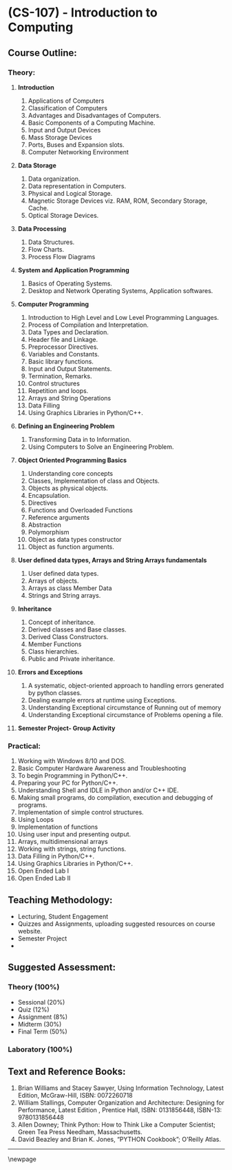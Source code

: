 # **(CS-107) - Introduction to Computing**

## **Course Outline:**
### **Theory:**
1. **Introduction**
   1. Applications of Computers
   1. Classification of Computers
   1. Advantages and Disadvantages of Computers.
   1. Basic Components of a Computing Machine.
   1. Input and Output Devices
   1. Mass Storage Devices
   1. Ports, Buses and Expansion slots.
   1. Computer Networking Environment
1. **Data Storage**
   1. Data organization.
   1. Data representation in Computers.
   1. Physical and Logical Storage.
   1. Magnetic Storage Devices viz. RAM, ROM, Secondary Storage, Cache.
   1. Optical Storage Devices.
1. **Data Processing**
   1. Data Structures.
   1. Flow Charts.
   1. Process Flow Diagrams
1. **System and Application Programming**
   1. Basics of Operating Systems.
   1. Desktop and Network Operating Systems, Application softwares.
1. **Computer Programming**
   1. Introduction to High Level and Low Level Programming Languages.
   1. Process of Compilation and Interpretation.
   1. Data Types and Declaration.
   1. Header file and Linkage.
   1. Preprocessor Directives.
   1. Variables and Constants.
   1. Basic library functions.
   1. Input and Output Statements.
   1. Termination, Remarks.
   1. Control structures
   1. Repetition and loops.
   1. Arrays and String Operations
   1. Data Filling
   1. Using Graphics Libraries in Python/C++.
1. **Defining an Engineering Problem**
   1. Transforming Data in to Information.
   1. Using Computers to Solve an Engineering Problem.
1. **Object Oriented Programming Basics**
   1. Understanding core concepts
   2. Classes, Implementation of class and Objects.
   3. Objects as physical objects.
   4. Encapsulation.
   5. Directives
   6. Functions and Overloaded Functions
   7. Reference arguments
   8. Abstraction
   9. Polymorphism
   10. Object as data types constructor
   11. Object as function arguments.
2. **User defined data types, Arrays and String Arrays fundamentals**
   1. User defined data types.
   2. Arrays of objects.
   3. Arrays as class Member Data
   4. Strings and String arrays.
3. **Inheritance**
   1. Concept of inheritance.
   2. Derived classes and Base classes.
   3. Derived Class Constructors.
   4. Member Functions
   5. Class hierarchies.
   6. Public and Private inheritance.
4. **Errors and Exceptions**
   1. A systematic, object-oriented approach to handling errors generated by python classes.
   2. Dealing example errors at runtime using Exceptions.
   3. Understanding Exceptional circumstance of Running out of memory
   4. Understanding Exceptional circumstance of Problems opening a file.

1. **Semester Project- Group Activity**

### **Practical:**

1. Working with Windows 8/10 and DOS.
1. Basic Computer Hardware Awareness and Troubleshooting
1. To begin Programming in Python/C++.
1. Preparing your PC for Python/C++.
1. Understanding Shell and IDLE in Python and/or C++ IDE.
1. Making small programs, do compilation, execution and debugging of programs.
1. Implementation of simple control structures.
1. Using Loops
1. Implementation of functions
1. Using user input and presenting output.
1. Arrays, multidimensional arrays
1. Working with strings, string functions.
1. Data Filling in Python/C++.
1. Using Graphics Libraries in Python/C++.
1. Open Ended Lab I
1. Open Ended Lab II
   
## **Teaching Methodology:**
- Lecturing, Student Engagement
- Quizzes and Assignments, uploading suggested resources on course website.
- Semester Project
- 
## **Suggested Assessment:**
### **Theory (100%)**

- Sessional (20%)
- Quiz (12%)
- Assignment (8%)
- Midterm (30%)
- Final Term (50%)

### **Laboratory (100%)**

## **Text and Reference Books:**

1. Brian Williams and Stacey Sawyer, Using Information Technology, Latest Edition, McGraw-Hill, ISBN: 0072260718
1. William Stallings, Computer Organization and Architecture: Designing for Performance, Latest Edition , Prentice Hall, ISBN: 0131856448, ISBN-13: 9780131856448
1. Allen Downey; Think Python: How to Think Like a Computer Scientist; Green Tea Press Needham, Massachusetts.
1. David Beazley and Brian K. Jones, “PYTHON Cookbook”; O'Reilly Atlas.

___
\newpage